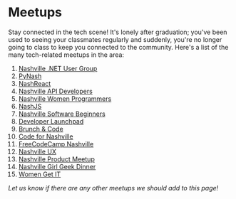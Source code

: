 # Meetups

Stay connected in the tech scene! It's lonely after graduation; you've been used to seeing your classmates regularly and suddenly, you're no longer going to class to keep you connected to the community. Here's a list of the many tech-related meetups in the area:

1. [Nashville .NET User Group](https://www.meetup.com/Nashville-NET-User-Group/)
1. [PyNash](https://www.meetup.com/PyNash/)
1. [NashReact](https://www.meetup.com/NashReact-Meetup/)
1. [Nashville API Developers](https://www.meetup.com/NashAPI/)
1. [Nashville Women Programmers](https://www.meetup.com/NashvilleWomenProgrammers/)
1. [NashJS](https://www.meetup.com/nashjs/)
1. [Nashville Software Beginners](https://www.meetup.com/nashville-software-beginners/)
1. [Developer Launchpad](https://www.meetup.com/Developer-Launchpad-Nashville/)
1. [Brunch & Code](https://www.meetup.com/Brunch-and-Code/)
1. [Code for Nashville](https://www.meetup.com/code-for-nashville/)
1. [FreeCodeCamp Nashville](https://www.meetup.com/freeCodeCamp-Nashville/)
1. [Nashville UX](https://www.meetup.com/nashville-ux/)
1. [Nashville Product Meetup](https://www.meetup.com/Nashville-Product-Meetup/)
1. [Nashville Girl Geek Dinner](https://www.facebook.com/ggdnashville/)
1. [Women Get IT](https://www.facebook.com/WomenGetIT.net/)

*Let us know if there are any other meetups we should add to this page!*

